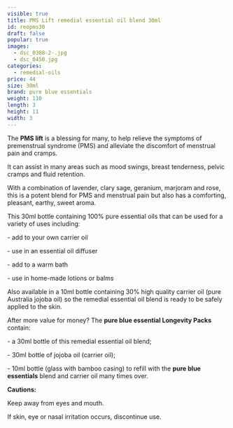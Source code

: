 ```yaml
---
visible: true
title: PMS Lift remedial essential oil blend 30ml
id: reopms30
draft: false
popular: true
images:
  - dsc_0308-2-.jpg
  - dsc_0450.jpg
categories:
  - remedial-oils
price: 44
size: 30ml
brand: pure blue essentials
weight: 110
length: 3
height: 11
width: 3
---
```

The **PMS lift** is a blessing for many, to help relieve the symptoms of premenstrual syndrome (PMS) and alleviate the discomfort of menstrual pain and cramps.

It can assist in many areas such as mood swings, breast tenderness, pelvic cramps and fluid retention.

With a combination of lavender, clary sage, geranium, marjoram and rose, this is a potent blend for PMS and menstrual pain but also has a comforting, pleasant, earthy, sweet aroma.

This 30ml bottle containing 100% pure essential oils that can be used for a variety of uses including:

\- add to your own carrier oil

\- use in an essential oil diffuser

\- add to a warm bath

\- use in home-made lotions or balms

Also available in a 10ml bottle containing 30% high quality carrier oil (pure Australia jojoba oil) so the remedial essential oil blend is ready to be safely applied to the skin.

After more value for money? The **pure blue essential Longevity Packs** contain:

\- a 30ml bottle of this remedial essential oil blend;

\- 30ml bottle of jojoba oil (carrier oil);

\- 10ml bottle (glass with bamboo casing) to refill with the **pure blue essentials** blend and carrier oil many times over.



**Cautions:**

Keep away from eyes and mouth.

If skin, eye or nasal irritation occurs, discontinue use.